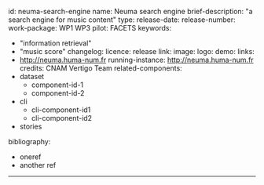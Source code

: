 id: neuma-search-engine
name: Neuma search engine
brief-description: "a search engine for music content"
type:
release-date: 
release-number:
work-package: WP1 WP3
pilot: FACETS
keywords:
  - "information retrieval"
  - "music score"
changelog:
licence:
release link:
image:
logo:
demo:
links: 
  - http://neuma.huma-num.fr
running-instance: http://neuma.huma-num.fr
credits: CNAM Vertigo Team
related-components:
  - dataset 
    - component-id-1
    - component-id-2 
  - cli
    - cli-component-id1
    - cli-component-id2
  - stories 
  
bibliography: 
  - oneref
  - another ref
  
--- 

